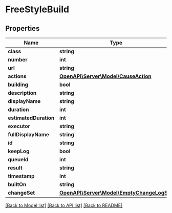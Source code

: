 # FreeStyleBuild

## Properties
Name | Type | Description | Notes
------------ | ------------- | ------------- | -------------
**class** | **string** |  | [optional] 
**number** | **int** |  | [optional] 
**url** | **string** |  | [optional] 
**actions** | [**OpenAPI\Server\Model\CauseAction**](CauseAction.md) |  | [optional] 
**building** | **bool** |  | [optional] 
**description** | **string** |  | [optional] 
**displayName** | **string** |  | [optional] 
**duration** | **int** |  | [optional] 
**estimatedDuration** | **int** |  | [optional] 
**executor** | **string** |  | [optional] 
**fullDisplayName** | **string** |  | [optional] 
**id** | **string** |  | [optional] 
**keepLog** | **bool** |  | [optional] 
**queueId** | **int** |  | [optional] 
**result** | **string** |  | [optional] 
**timestamp** | **int** |  | [optional] 
**builtOn** | **string** |  | [optional] 
**changeSet** | [**OpenAPI\Server\Model\EmptyChangeLogSet**](EmptyChangeLogSet.md) |  | [optional] 

[[Back to Model list]](../README.md#documentation-for-models) [[Back to API list]](../README.md#documentation-for-api-endpoints) [[Back to README]](../README.md)



